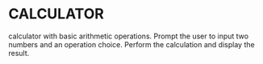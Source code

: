 # CALCULATOR
 calculator with basic arithmetic operations. Prompt the user to input two numbers and an operation choice. Perform the calculation and display the result.
